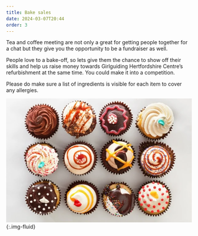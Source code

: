 ```yaml
---
title: Bake sales
date: 2024-03-07T20:44
order: 3
---
```

Tea and coffee meeting are not only a great for getting people together for a chat but they give you the opportunity to be a fundraiser as well.

People love to a bake-off, so lets give them the chance to show off their skills and help us raise money towards Girlguiding Hertfordshire Centre’s refurbishment at the same time. You could make it into a competition.

Please do make sure a list of ingredients is visible for each item to cover any allergies.

![Fairy cakes](/assets/images/2024/03/cakes.webp){:.img-fluid}
